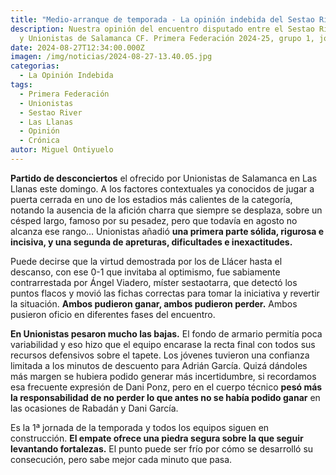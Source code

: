 ```yaml
---
title: "Medio-arranque de temporada - La opinión indebida del Sestao River - USCF "
description: Nuestra opinión del encuentro disputado entre el Sestao River Club
  y Unionistas de Salamanca CF. Primera Federación 2024-25, grupo 1, jornada 1
date: 2024-08-27T12:34:00.000Z
imagen: /img/noticias/2024-08-27-13.40.05.jpg
categorias:
  - La Opinión Indebida
tags:
  - Primera Federación
  - Unionistas
  - Sestao River
  - Las Llanas
  - Opinión
  - Crónica
autor: Miguel Ontiyuelo
---
```

**Partido de desconciertos** el ofrecido por Unionistas de Salamanca en Las Llanas este domingo. A los factores contextuales ya conocidos de jugar a puerta cerrada en uno de los estadios más calientes de la categoría, notando la ausencia de la afición charra que siempre se desplaza, sobre un césped largo, famoso por su pesadez, pero que todavía en agosto no alcanza ese rango… Unionistas añadió **una primera parte sólida, rigurosa e incisiva, y una segunda de apreturas, dificultades e inexactitudes.**

Puede decirse que la virtud demostrada por los de Llácer hasta el descanso, con ese 0-1 que invitaba al optimismo, fue sabiamente contrarrestada por Ángel Viadero, míster sestaotarra, que detectó los puntos flacos y movió las fichas correctas para tomar la iniciativa y revertir la situación. **Ambos pudieron ganar, ambos pudieron perder.** Ambos pusieron oficio en diferentes fases del encuentro.

**En Unionistas pesaron mucho las bajas.** El fondo de armario permitía poca variabilidad y eso hizo que el equipo encarase la recta final con todos sus recursos defensivos sobre el tapete. Los jóvenes tuvieron una confianza limitada a los minutos de descuento para Adrián García. Quizá dándoles más margen se hubiera podido generar más incertidumbre, si recordamos esa frecuente expresión de Dani Ponz, pero en el cuerpo técnico **pesó más la responsabilidad de no perder lo que antes no se había podido ganar** en las ocasiones de Rabadán y Dani García.

Es la 1ª jornada de la temporada y todos los equipos siguen en construcción. **El empate ofrece una piedra segura sobre la que seguir levantando fortalezas.** El punto puede ser frío por cómo se desarrolló su consecución, pero sabe mejor cada minuto que pasa.

